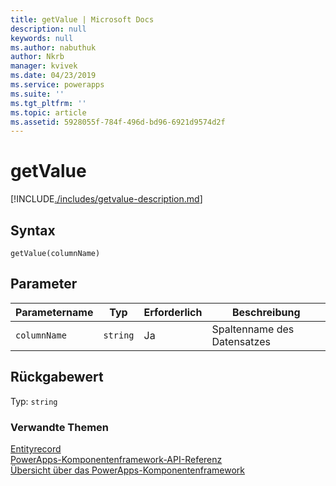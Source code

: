 ```yaml
---
title: getValue | Microsoft Docs
description: null
keywords: null
ms.author: nabuthuk
author: Nkrb
manager: kvivek
ms.date: 04/23/2019
ms.service: powerapps
ms.suite: ''
ms.tgt_pltfrm: ''
ms.topic: article
ms.assetid: 5928055f-784f-496d-bd96-6921d9574d2f
---
```

# <a name="getvalue"></a>getValue

[!INCLUDE[./includes/getvalue-description.md](./includes/getvalue-description.md)]

## <a name="syntax"></a>Syntax

`getValue(columnName)`

## <a name="parameters"></a>Parameter

| Parametername|Typ|Erforderlich|Beschreibung|
| ------------- |----|--------|-----------|
|`columnName`|`string`|Ja|Spaltenname des Datensatzes|


## <a name="return-value"></a>Rückgabewert

Typ: `string`

### <a name="related-topics"></a>Verwandte Themen

[Entityrecord](../entityrecord.md)<br/>
[PowerApps-Komponentenframework-API-Referenz](../../reference/index.md)<br/>
[Übersicht über das PowerApps-Komponentenframework](../../overview.md)
